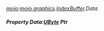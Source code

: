 _[mojo](../../modules/mojo/mojo-module.md):[mojo.graphics](../../modules/mojo/mojo-graphics.md).[IndexBuffer](../../modules/mojo/mojo-graphics-indexbuffer.md).Data_
##### Property Data:[UByte](../../modules/wonkey/wonkey-types-ubyte.md) Ptr
